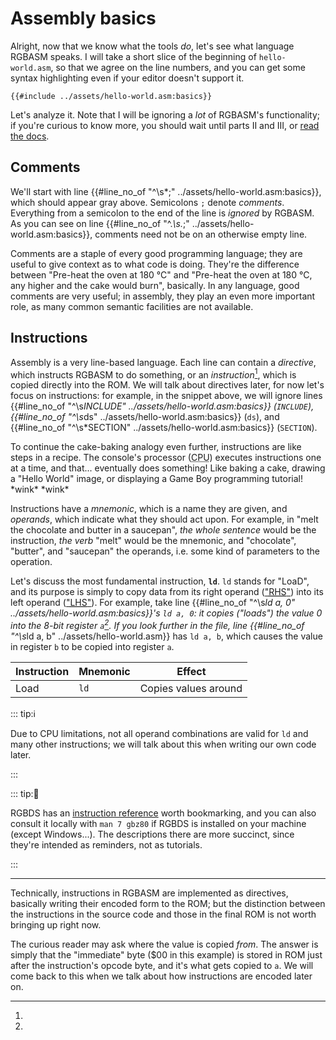 # Assembly basics

Alright, now that we know what the tools *do*, let's see what language RGBASM speaks.
I will take a short slice of the beginning of `hello-world.asm`, so that we agree on the line numbers, and you can get some syntax highlighting even if your editor doesn't support it.

```rgbasm,linenos
{{#include ../assets/hello-world.asm:basics}}
```

Let's analyze it.
Note that I will be ignoring a *lot* of RGBASM's functionality; if you're curious to know more, you should wait until parts II and III, or [read the docs](https://rgbds.gbdev.io/docs).

## Comments

We'll start with line {{#line_no_of "^\s*;" ../assets/hello-world.asm:basics}}, which should appear gray above.
Semicolons `;` denote *comments*.
Everything from a semicolon to the end of the line is *ignored* by RGBASM.
As you can see on line {{#line_no_of "^.*\s.*;" ../assets/hello-world.asm:basics}}, comments need not be on an otherwise empty line.

Comments are a staple of every good programming language; they are useful to give context as to what code is doing.
They're the difference between "Pre-heat the oven at 180 °C" and "Pre-heat the oven at 180 °C, any higher and the cake would burn", basically.
In any language, good comments are very useful; in assembly, they play an even more important role, as many common semantic facilities are not available.

## Instructions

Assembly is a very line-based language.
Each line can contain a *directive*, which instructs RGBASM to do something, or an *instruction*[^instr_directive], which is copied directly into the ROM.
We will talk about directives later, for now let's focus on instructions: for example, in the snippet above, we will ignore lines {{#line_no_of "^\s*INCLUDE" ../assets/hello-world.asm:basics}} (`INCLUDE`), {{#line_no_of "^\s*ds" ../assets/hello-world.asm:basics}} (`ds`), and {{#line_no_of "^\s*SECTION" ../assets/hello-world.asm:basics}} (`SECTION`).

To continue the cake-baking analogy even further, instructions are like steps in a recipe.
The console's processor (<abbr title="Central Processing Unit">CPU</abbr>) executes instructions one at a time, and that... eventually does something!
Like baking a cake, drawing a "Hello World" image, or displaying a Game Boy programming tutorial!
\*wink\* \*wink\*

Instructions have a *mnemonic*, which is a name they are given, and *operands*, which indicate what they should act upon.
For example, in "melt the chocolate and butter in a saucepan", *the whole sentence* would be the instruction, *the verb* "melt" would be the mnemonic, and "chocolate", "butter", and "saucepan" the operands, i.e. some kind of parameters to the operation.

Let's discuss the most fundamental instruction, **`ld`**.
`ld` stands for "LoaD", and its purpose is simply to copy data from its right operand (["<abbr title="Right-Hand Side">RHS</abbr>"](https://en.wikipedia.org/wiki/Sides_of_an_equation)) into its left operand (["<abbr title="Left-Hand Side">LHS</abbr>"](https://en.wikipedia.org/wiki/Sides_of_an_equation)).
For example, take line {{#line_no_of "^\s*ld a, 0" ../assets/hello-world.asm:basics}}'s `ld a, 0`: it copies ("loads") the value 0 into the 8-bit register `a`[^ld_imm_from].
If you look further in the file, line {{#line_no_of "^\s*ld a, b" ../assets/hello-world.asm}} has `ld a, b`, which causes the value in register `b` to be copied into register `a`.

Instruction | Mnemonic | Effect
------------|----------|----------------------------------------
Load        | `ld`     | Copies values around

::: tip:ℹ️

Due to CPU limitations, not all operand combinations are valid for `ld` and many other instructions; we will talk about this when writing our own code later.

:::

::: tip:🤔

RGBDS has an [instruction reference](https://rgbds.gbdev.io/docs/gbz80.7) worth bookmarking, and you can also consult it locally with `man 7 gbz80` if RGBDS is installed on your machine (except Windows...).
The descriptions there are more succinct, since they're intended as reminders, not as tutorials.

:::

---

[^instr_directive]:
Technically, instructions in RGBASM are implemented as directives, basically writing their encoded form to the ROM; but the distinction between the instructions in the source code and those in the final ROM is not worth bringing up right now.

[^ld_imm_from]:
The curious reader may ask where the value is copied *from*. The answer is simply that the \"immediate\" byte ($00 in this example) is stored in ROM just after the instruction's opcode byte, and it's what gets copied to `a`.
We will come back to this when we talk about how instructions are encoded later on.
